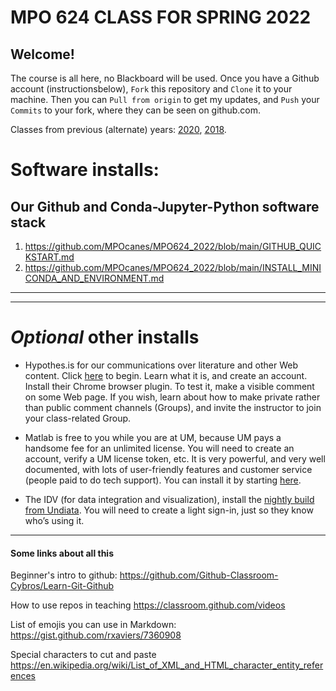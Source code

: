 # MPO 624 CLASS FOR SPRING 2022

## Welcome!
The course is all here, no Blackboard will be used. Once you have a Github account (instructionsbelow), `Fork` this repository and `Clone` it to your machine. Then you can `Pull from origin` to get my updates, and `Push` your `Commits` to your fork, where they can be seen on github.com. 

Classes from previous (alternate) years: [2020](https://github.com/MPOcanes/MPO624-2020), [2018](https://github.com/MPOcanes/MPO624-2018). 

# Software installs: 

## Our Github and Conda-Jupyter-Python software stack
  1. https://github.com/MPOcanes/MPO624_2022/blob/main/GITHUB_QUICKSTART.md
  3. https://github.com/MPOcanes/MPO624_2022/blob/main/INSTALL_MINICONDA_AND_ENVIRONMENT.md
  
  
-------------
--------------
# *Optional* other installs 

  * Hypothes.is for our communications over literature and other Web content. Click [here](http://hypothes.is) to begin. Learn what it is, and create an account. Install their Chrome browser plugin. To test it, make a visible comment on some Web page. If you wish, learn about how to make private rather than public comment channels (Groups), and invite the instructor to join your class-related Group. 
   
   * Matlab is free to you while you are at UM, because UM pays a handsome fee for an unlimited license. You will need to create an account, verify a UM license token, etc.  It is very powerful, and very well documented, with lots of user-friendly features and customer service (people paid to do tech support). You can install it by starting [here](http://it.miami.edu/a-z-listing/matlab/index.html).
   
   * The IDV (for data integration and visualization), install the [nightly build from Undiata](https://www.unidata.ucar.edu/downloads/idv/nightly/index.jsp). You will need to create a light sign-in, just so they know who’s using it. 

-------
#### Some links about all this 

Beginner's intro to github: https://github.com/Github-Classroom-Cybros/Learn-Git-Github

How to use repos in teaching https://classroom.github.com/videos

List of emojis you can use in Markdown: https://gist.github.com/rxaviers/7360908

Special characters to cut and paste https://en.wikipedia.org/wiki/List_of_XML_and_HTML_character_entity_references

